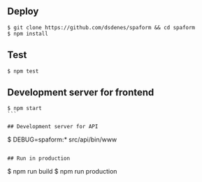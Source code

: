 ## Deploy
```
$ git clone https://github.com/dsdenes/spaform && cd spaform
$ npm install
```

## Test
```
$ npm test
```

## Development server for frontend
````
$ npm start 
```

## Development server for API
````
$ DEBUG=spaform:* src/api/bin/www 
```

## Run in production
```
$ npm run build
$ npm run production
```
